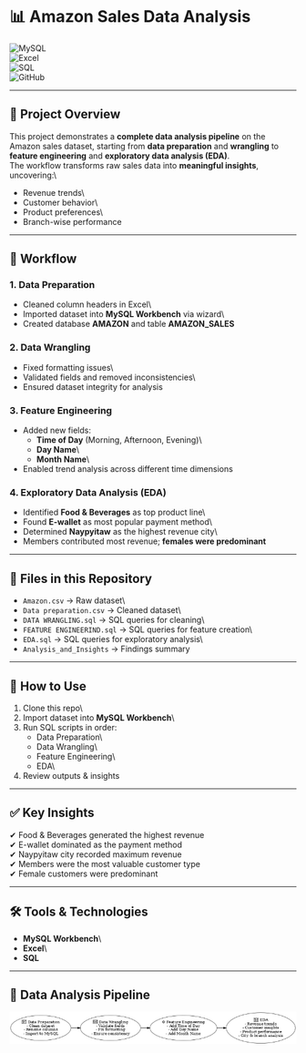 # 📊 Amazon Sales Data Analysis

![MySQL](https://img.shields.io/badge/Database-MySQL-blue?logo=mysql&logoColor=white)\
![Excel](https://img.shields.io/badge/Tool-Excel-green?logo=microsoft-excel&logoColor=white)\
![SQL](https://img.shields.io/badge/Language-SQL-orange?logo=databricks&logoColor=white)\
![GitHub](https://img.shields.io/badge/Repo-Data_Analysis-black?logo=github)

------------------------------------------------------------------------

## 📌 Project Overview

This project demonstrates a **complete data analysis pipeline** on the
Amazon sales dataset, starting from **data preparation** and
**wrangling** to **feature engineering** and **exploratory data analysis
(EDA)**.\
The workflow transforms raw sales data into **meaningful insights**,
uncovering:\
- Revenue trends\
- Customer behavior\
- Product preferences\
- Branch-wise performance

------------------------------------------------------------------------

## 🔎 Workflow

### **1. Data Preparation**

-   Cleaned column headers in Excel\
-   Imported dataset into **MySQL Workbench** via wizard\
-   Created database **AMAZON** and table **AMAZON_SALES**

### **2. Data Wrangling**

-   Fixed formatting issues\
-   Validated fields and removed inconsistencies\
-   Ensured dataset integrity for analysis

### **3. Feature Engineering**

-   Added new fields:
    -   **Time of Day** (Morning, Afternoon, Evening)\
    -   **Day Name**\
    -   **Month Name**\
-   Enabled trend analysis across different time dimensions

### **4. Exploratory Data Analysis (EDA)**

-   Identified **Food & Beverages** as top product line\
-   Found **E-wallet** as most popular payment method\
-   Determined **Naypyitaw** as the highest revenue city\
-   Members contributed most revenue; **females were predominant**

------------------------------------------------------------------------

## 📂 Files in this Repository

-   `Amazon.csv` → Raw dataset\
-   `Data preparation.csv` → Cleaned dataset\
-   `DATA WRANGLING.sql` → SQL queries for cleaning\
-   `FEATURE ENGINEERIND.sql` → SQL queries for feature creation\
-   `EDA.sql` → SQL queries for exploratory analysis\
-   `Analysis_and_Insights` → Findings summary

------------------------------------------------------------------------

## 🚀 How to Use

1.  Clone this repo\
2.  Import dataset into **MySQL Workbench**\
3.  Run SQL scripts in order:
    -   Data Preparation\
    -   Data Wrangling\
    -   Feature Engineering\
    -   EDA\
4.  Review outputs & insights

------------------------------------------------------------------------

## ✅ Key Insights

✔ Food & Beverages generated the highest revenue\
✔ E-wallet dominated as the payment method\
✔ Naypyitaw city recorded maximum revenue\
✔ Members were the most valuable customer type\
✔ Female customers were predominant

------------------------------------------------------------------------

## 🛠️ Tools & Technologies

-   **MySQL Workbench**\
-   **Excel**\
-   **SQL**

------------------------------------------------------------------------

## 🔄 Data Analysis Pipeline  

![Amazon Sales Data Analysis Pipeline](amazon_pipeline.png)

